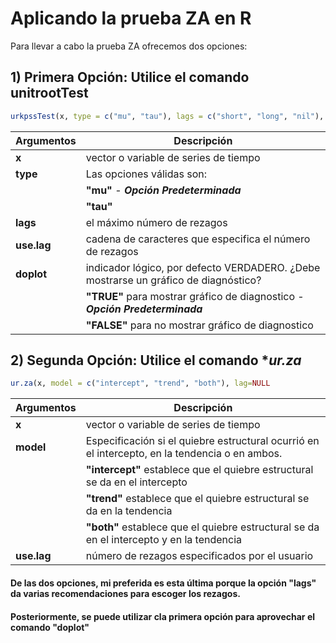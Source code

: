 # Aplicando la prueba ZA en R

Para llevar a cabo la prueba ZA ofrecemos dos opciones:

## 1) **Primera Opción:** Utilice el comando **unitrootTest**

``` r
urkpssTest(x, type = c("mu", "tau"), lags = c("short", "long", "nil"), use.lag = NULL, doplot = TRUE)
```
| **Argumentos**          | **Descripción**                                                                                                                              | 
|-------------------------|----------------------------------------------------------------------------------------------------------------------------------------------|
| **x**                   | vector o variable de series de tiempo                                                                                                        |
| **type**                | Las opciones válidas son:                                                                                                                    |
|                         | **"mu"** - **_Opción Predeterminada_**                                                                                                       |
|                         | **"tau"**                                                                                                                                    |
| **lags**                | el máximo número de rezagos                                                                                                                  |
| **use.lag**             | cadena de caracteres que especifica el número de rezagos                                                                                     |
| **doplot**              | indicador lógico, por defecto VERDADERO. ¿Debe mostrarse un gráfico de diagnóstico?                                                          | 
|                         | **"TRUE"** para mostrar gráfico de diagnostico - **_Opción Predeterminada_**                                                                 |
|                         | **"FALSE"** para no mostrar gráfico de diagnostico                                                                                           |

## 2) **Segunda Opción:** Utilice el comando **ur.za*
``` r
ur.za(x, model = c("intercept", "trend", "both"), lag=NULL
```

| **Argumentos**          | **Descripción**                                                                                                                              | 
|-------------------------|----------------------------------------------------------------------------------------------------------------------------------------------|
| **x**                   | vector o variable de series de tiempo                                                                                                        |
| **model**               | Especificación si el quiebre estructural ocurrió en el intercepto, en la tendencia o en ambos.                                               |
|                         | **"intercept"** establece que el quiebre estructural se da en el intercepto                                                             |
|                         | **"trend"** establece que el quiebre estructural se da en la tendencia                                                            |
|                         | **"both"** establece que el quiebre estructural se da en el intercepto y en la tendencia                                                                             |
| **use.lag**             | número de rezagos especificados por el usuario                                                                                               |

#### De las dos opciones, mi preferida es esta última porque la opción "lags" da varias recomendaciones para escoger los rezagos.
#### Posteriormente, se puede utilizar cla primera opción para aprovechar el comando "doplot"
